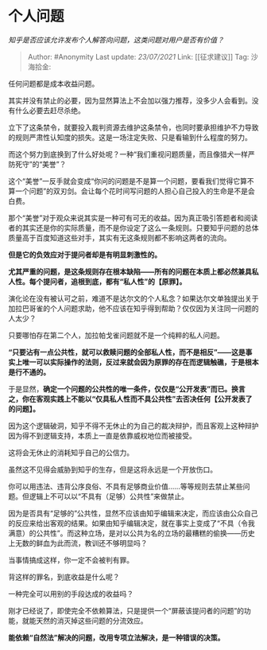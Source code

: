 # 个人问题
*知乎是否应该允许发布个人解答向问题，这类问题对用户是否有价值？*

> Author: #Anonymity
> Last update: *23/07/2021*
> Link: [[征求建议]]
> Tag:
> 沙海拾金:

任何问题都是成本收益问题。

其实并没有禁止的必要，因为显然算法上不会加以强力推荐，没多少人会看到。没有什么必要去赶尽杀绝。

立下了这条禁令，就要投入裁判资源去维护这条禁令，也同时要承担维护不力导致的规则严肃性认知度的损失。这是一场注定失败、只是看输到什么程度的努力。

而这个努力到底换到了什么好处呢？一种“我们重视问题质量，而且像猎犬一样严防死守”的“美誉”？

这个“美誉”一反手就会变成“你问的问题是不是算一个问题，要看我们觉得它算不算一个问题”的双刃剑。会让每个花时间写问题的人担心自己投入的生命是不是会白费。

那个“美誉”对于观众来说其实是一种可有可无的收益。因为真正吸引答题者和阅读者的其实还是你的实际质量，而不是你设定了这么一条规则。只要知乎问题的总体质量高于百度知道这些对手，其实有无这条规则都不影响这两者的流向。

**但是它的负效应对于提问者却是有明显刺激性的。**

**尤其严重的问题，是这条规则存在根本缺陷——所有的问题在本质上都必然兼具私人性。每个提问者，追根到底，都有“私人性”的【原罪】。**

演化论在没有被认可之前，难道不是达尔文的个人私念？如果达尔文单独提出关于加拉巴哥雀的个人问题求助，他不应该在知乎得到帮助？仅仅因为关注同一问题的人太少？

只要哪怕存在第二个人，加拉帕戈雀问题就不是一个纯粹的私人问题。

**“只要沾有一点公共性，就可以救赎问题的全部私人性，而不是相反”——这是事实上唯一可以实际操作的法则，反过来就会因为原罪的存在而逻辑触礁，于是根本是行不通的。**

于是显然，**确定一个问题的公共性的唯一条件，仅仅是“公开发表”而已。换言之，你在客观实践上不能以“仅具私人性而不具公共性”去否决任何【公开发表了的问题】。**

因为这个逻辑破洞，知乎不得不无休止的为自己的裁决辩护，而且客观上这种辩护因为得不到逻辑支持，本质上一直是依靠威权地位而被接受。

这将会无休止的消耗知乎自己的公信力。

虽然这不见得会威胁到知乎的生存，但是这将永远是一个开放伤口。

你可以用违法、违背公序良俗、不具有足够商业价值……等等规则去禁止某些问题。但逻辑上不可以以“不具有（足够）公共性”来做禁止。

因为是否具有“足够的”公共性，显然不应该由知乎编辑来决定，而应该由公众自己的反应来给出客观的结果。如果由知乎编辑决定，就在事实上变成了“不具（令我满意）的公共性”。而这种立场，是对以公共为名的立场的最糟糕的偷换——历史上无数的鲜血为此而流，教训还不够明显吗？

当事情搞成这样，你一定不会被判有罪。

背这样的罪名，到底收益是什么呢？

一种完全可以用别的手段达成的收益吗？

刚才已经说了，即使完全不依赖算法，只是提供一个“屏蔽该提问者的问题”的功能，就能天然的消灭掉这些问题的分流效应。

**能依赖“自然法”解决的问题，改用专项立法解决，是一种错误的决策。**
